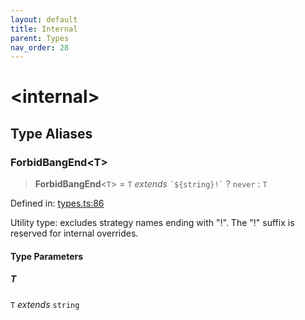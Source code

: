 ```yaml
---
layout: default
title: Internal
parent: Types
nav_order: 28
---
```


# \<internal\>

## Type Aliases

### ForbidBangEnd\<T\>

> **ForbidBangEnd**\<`T`\> = `T` _extends_ `` `${string}!` `` ? `never` : `T`

Defined in: [types.ts:86](https://github.com/react18-tools/git-json-resolver/blob/39336b33e116055265cb78e2e7ef769cc52bdba1/lib/src/types.ts#L86)

Utility type: excludes strategy names ending with "!".
The "!" suffix is reserved for internal overrides.

#### Type Parameters

##### T

`T` _extends_ `string`
